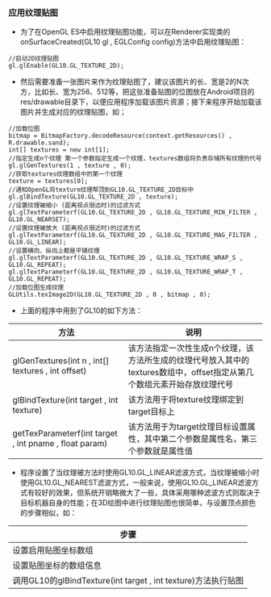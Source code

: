 ### 应用纹理贴图
+ 为了在OpenGL ES中启用纹理贴图功能，可以在Renderer实现类的onSurfaceCreated(GL10 gl , EGLConfig config)方法中启用纹理贴图：

```
//启动2D纹理贴图
gl.glEnable(GL10.GL_TEXTURE_2D);
```

+ 然后需要准备一张图片来作为纹理贴图了，建议该图片的长、宽是2的N次方，比如长、宽为256、512等，把这张准备贴图的位图放在Android项目的res/drawable目录下，以便应用程序加载该图片资源；接下来程序开始加载该图片并生成对应的纹理贴图，如；

```
//加载位图
bitmap = BitmapFactory.decodeResource(context.getResources() , R.drawable.sand);
int[] textures = new int[1];
//指定生成n个纹理 第一个参数指定生成一个纹理，textures数组将负责存储所有纹理的代号
gl.glGenTextures(1 , texture , 0);
//获取textures纹理数组中的第一个纹理
texture = textures[0];
//通知OpenGL将texture纹理帮顶到GL10.GL_TEXTURE_2D目标中
gl.glBindTexture(GL10.GL_TEXTURE_2D , texture);
//设置纹理被缩小 (距离视点很远时)的过滤方式
gl.glTextParameterf(GL10.GL_TEXTURE_2D , GL10.GL_TEXTURE_MIN_FILTER , GL10.GL_NEARSET);
//设置纹理被放大 (距离视点很近时)的过滤方式
gl.glTextParameterf(GL10.GL_TEXTURE_2D , GL10.GL_TEXTURE_MAG_FILTER , GL10.GL_LINEAR);
//设置横向、纵向上都是平铺纹理
gl.glTextParameterf(GL10.GL_TEXTURE_2D , GL10.GL_TEXTURE_WRAP_S , GL10.GL_REPEAT);
gl.glTextParameterf(GL10.GL_TEXTURE_2D , GL10.GL_TEXTURE_WRAP_T , GL10.GL_REPEAT);
//加载位图生成纹理
GLUtils.texImage2D(GL10.GL_TEXTURE_2D , 0 , bitmap , 0);
```
+ 上面的程序中用到了GL10的如下方法：

|方法|说明|
|------|------|
|glGenTextures(int n , int[] textures , int offset)|该方法指定一次性生成n个纹理，该方法所生成的纹理代号放入其中的textures数组中，offset指定从第几个数组元素开始存放纹理代号|
|glBindTexture(int target , int texture)|该方法用于将texture纹理绑定到target目标上|
|getTexParameterf(int target , int pname  , float param)|该方法用于为target纹理目标设置属性，其中第二个参数是属性名，第三个参数就是属性值|

+ 程序设置了当纹理被方法时使用GL10.GL_LINEAR滤波方式，当纹理被缩小时使用GL10.GL_NEAREST滤波方式，一般来说，使用GL10.GL_LINEAR滤波方式有较好的效果，但系统开销略微大了一些，具体采用哪种滤波方式则取决于目标机器自身的性能；在3D绘图中进行纹理贴图也很简单，与设置顶点颜色的步骤相似，如：

|步骤|
|------|
|设置启用贴图坐标数组|
|设置贴图坐标的数组信息|
|调用GL10的glBindTexture(int target , int texture)方法执行贴图|

